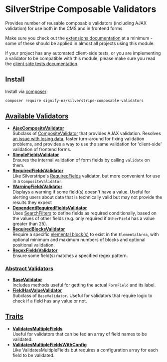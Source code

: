# SilverStripe Composable Validators

Provides number of reusable composable validators (including AJAX validation) for use both in the CMS and in frontend forms.

Make sure you check out the [extensions documentation](docs/en/02-extensions.md) at a minimum - some of these should be applied in almost all projects using this module.

If your project has any automated client-side tests, or you are implementing a validator to be compatible with this module, please make sure you read the [client side tests documentation](docs/en/03-client-side-tests.md).

## Install

Install via [composer](https://getcomposer.org):

```bash
composer require signify-nz/silverstripe-composable-validators
```

## [Available Validators](docs/en/01-validators.md)
- **[AjaxCompositeValidator](docs/en/01-validators.md#ajaxcompositevalidator)**  
Subclass of [CompositeValidator](https://api.silverstripe.org/4/SilverStripe/Forms/CompositeValidator.html) that provides AJAX validation. Resolves [an issue with losing data](https://github.com/silverstripe/silverstripe-elemental/issues/764), faster turn-around for fixing validation problems, and provides a way to use the same validation for 'client-side' validation of frontend forms.
- **[SimpleFieldsValidator](docs/en/01-validators.md#simplefieldsvalidator)**  
Ensures the internal validation of form fields by calling `validate` on them.
- **[RequiredFieldsValidator](docs/en/01-validators.md#requiredfieldsvalidator)**  
Like Silverstripe's [RequiredFields](https://api.silverstripe.org/4/SilverStripe/Forms/RequiredFields.html) validator, but more convenient for use in a `CompositeValidator`.
- **[WarningFieldsValidator](docs/en/01-validators.md#warningfieldsvalidator)**  
Displays a warning if some field(s) doesn't have a value. Useful for alerting users about data that is technically valid but may not provide the results they expect
- **[DependentRequiredFieldsValidator](docs/en/01-validators.md#dependentrequiredfieldsvalidator)**  
Uses [SearchFilters](https://docs.silverstripe.org/en/4/developer_guides/model/searchfilters/) to define fields as required conditionally, based on the values of other fields (e.g. only required if `OtherField` has a value greater than 25).
- **[RequiredBlocksValidator](docs/en/01-validators.md#requiredblocksvalidator)**  
Require a specific [elemental block(s)](https://github.com/silverstripe/silverstripe-elemental) to exist in the `ElementalArea`, with optional minimum and maximum numbers of blocks and optional positional validation.
- **[RegexFieldsValidator](docs/en/01-validators.md#regexfieldsvalidator)**  
Ensure some field(s) matches a specified regex pattern.
### [Abstract Validators](docs/en/01-validators.md#abstract-validators)
- **[BaseValidator](docs/en/01-validators.md#basevalidator)**  
Includes methods useful for getting the actual `FormField` and its label.
- **[FieldHasValueValidator](docs/en/01-validators.md#fieldhasvaluevalidator)**  
Subclass of `BaseValidator`. Useful for validators that require logic to check if a field has any value or not.
## [Traits](docs/en/01-validators.md#traits)
- **[ValidatesMultipleFields](docs/en/01-validators.md#validatesmultiplefields)**  
Useful for validators that can be fed an array of field names to be validated.
- **[ValidatesMultipleFieldsWithConfig](docs/en/01-validators.md#validatesmultiplefieldswithconfig)**  
Like ValidatesMultipleFields but requires a configuration array for each field to be validated.
